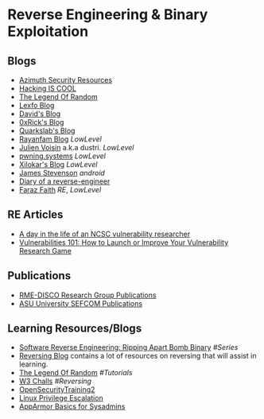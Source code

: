 # Reverse Engineering & Binary Exploitation

## Blogs
  
- [Azimuth Security Resources](https://www.azimuthsecurity.com/resources)
- [Hacking IS COOL](https://hackingiscool.pl/)
- [The Legend Of Random](https://legend.octopuslabs.io/index.html)
- [Lexfo Blog](https://blog.lexfo.fr/)
- [David's Blog](https://blog.dbouman.nl/)
- [0xRick's Blog](https://0xrick.github.io/)
- [Quarkslab's Blog](https://blog.quarkslab.com/index.html)
- [Rayanfam Blog](https://rayanfam.com/) *LowLevel*
- [Julien Voisin](https://dustri.org/) a.k.a dustri. *LowLevel*
- [pwning.systems](https://pwning.systems/) *LowLevel*
- [Xilokar's Blog](https://blog.xilokar.info/) *LowLevel*
- [James Stevenson](https://www.jamesstevenson.me/) *android*
- [Diary of a reverse-engineer](https://doar-e.github.io/)
- [Faraz Faith](https://faraz.faith/) *RE*, *LowLevel* 

## RE Articles
  
- [A day in the life of an NCSC vulnerability researcher](https://www.ncsc.gov.uk/blog-post/day-life-ncsc-vulnerability-researcher)
- [Vulnerabilities 101: How to Launch or Improve Your Vulnerability Research Game](https://av.tib.eu/media/36258)

## Publications

- [RME-DISCO Research Group Publications](https://reversea.me/index.php/research/publications/)
- [ASU University SEFCOM Publications](https://sefcom.asu.edu/publications)
  
## Learning Resources/Blogs

- [Software Reverse Engineering: Ripping Apart Bomb Binary](https://compilepeace.medium.com/software-reverse-engineering-ripping-apart-bomb-binary-25cf63dc39d5) *#Series*
- [Reversing Blog](https://reversing.blog/) contains a lot of resources on reversing that will assist in learning.
- [The Legend Of Random](https://legend.octopuslabs.io/sample-page.html) *#Tutorials*
- [W3 Challs](https://w3challs.com/challenges/list/reversing) *#Reversing*
- [OpenSecurityTraining2](https://p.ost2.fyi/)
- [Linux Privilege Escalation](https://tbhaxor.com/linux-privilege-escalation/)
- [AppArmor Basics for Sysadmins](https://tbhaxor.com/apparmor-basics-for-sysadmins/)
